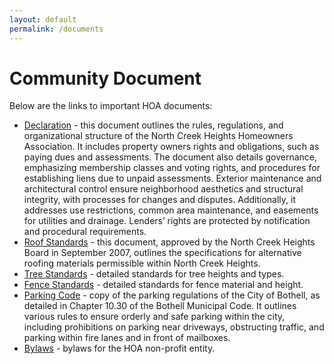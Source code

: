 ```yaml
---
layout: default
permalink: /documents
---
```


# Community Document

Below are the links to important HOA documents:

* [Declaration](declaration) - this document outlines the rules, regulations, and organizational structure of the North Creek Heights Homeowners Association. It includes property owners rights and obligations, such as paying dues and assessments. The document also details governance, emphasizing membership classes and voting rights, and procedures for establishing liens due to unpaid assessments. Exterior maintenance and architectural control ensure neighborhood aesthetics and structural integrity, with processes for changes and disputes. Additionally, it addresses use restrictions, common area maintenance, and easements for utilities and drainage. Lenders’ rights are protected by notification and procedural requirements. 
* [Roof Standards](roof-standards) - this document, approved by the North Creek Heights Board in September 2007, outlines the specifications for alternative roofing materials permissible within North Creek Heights.
* [Tree Standards](https://docs.google.com/document/d/1ZF6VfPP4dMfRrFaGdaVELtHviUKNa4tW/edit) - detailed standards for tree heights and types.
* [Fence Standards](fence-standards) - detailed standards for fence material and height.
* [Parking Code](parking-code) - copy of the parking regulations of the City of Bothell, as detailed in Chapter 10.30 of the Bothell Municipal Code. It outlines various rules to ensure orderly and safe parking within the city, including prohibitions on parking near driveways, obstructing traffic, and parking within fire lanes and in front of mailboxes.
* [Bylaws](bylaws) - bylaws for the HOA non-profit entity. 